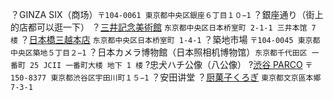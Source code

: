 ？GINZA SIX（商场）`〒104-0061 東京都中央区銀座６丁目１０−1`
？銀座通り（街上的店都可以逛一下）
？[三井記念美術館](http://www.mitsui-museum.jp/) `东京都中央区日本桥室町 2-1-1 三井本馆 7 楼`
？[日本橋三越本店](https://www.mitsukoshi.mistore.jp/nihombashi.html) `东京都中央区日本桥室町 1-4-1`
？築地市場 `〒104-0045 東京都中央区築地５丁目２−1`
？日本カメラ博物館（日本照相机博物馆）`东京都千代田区 一番町 25 JCII 一番町大楼 地下 1 楼`
?忠犬ハチ公像（八公像）
?[渋谷 PARCO](shibuya.parco.jp) `〒150-8377 東京都渋谷区宇田川町１５−1`
？安田讲堂
？[厨菓子くろぎ](http://www.wagashi-kurogi.co.jp/) `東京都文京區本鄉 7-3-1`